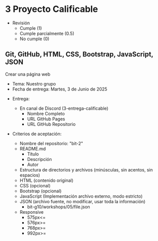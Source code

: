 # 3 Proyecto Calificable

* Revisión
  - Cumple (1)
  - Cumple parcialmente (0.5)
  - No cumple (0)

## Git, GitHub, HTML, CSS, Bootstrap, JavaScript, JSON

Crear una página web

- Tema: Nuestro grupo
- Fecha de entrega: Martes, 3 de Junio de 2025
* Entrega:
  * En canal de Discord (3-entrega-calificable)
    - Nombre Completo
    - URL GitHub Pages
    - URL GitHub Repositorio

* Criterios de aceptación:
  - Nombre del repositorio: "bit-2"
  * README.md
    - Título
    - Descripción
    - Autor
  - Estructura de directorios y archivos (minúsculas, sin acentos, sin espacios)
  - HTML (contenido original)
  - CSS (opcional)
  - Bootstrap (opcional)
  - JavaScript (Implementación archivo externo, modo estricto)
  * JSON (archivo fuente, no modificar, usar toda la información)
    - bit-g10/workshops/05/file.json
  * Responsive
    - 575px<=
    - 576px>=
    - 768px>=
    - 992px>=

